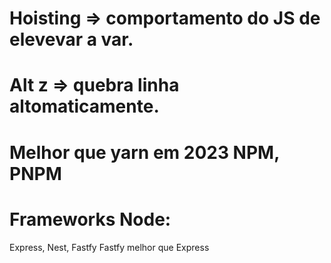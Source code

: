 # Hoisting => comportamento do JS de elevevar a var. 
# Alt z => quebra linha altomaticamente.



# Melhor que yarn em 2023 NPM, PNPM


# Frameworks Node:
Express, Nest, Fastfy
Fastfy melhor que Express


